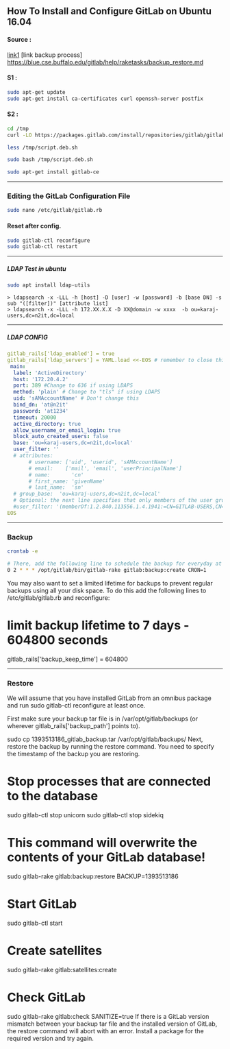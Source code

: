 ## How To Install and Configure GitLab on Ubuntu 16.04


#### Source :
[link1](https://www.digitalocean.com/community/tutorials/how-to-install-and-configure-gitlab-on-ubuntu-16-04)
[link backup process] https://blue.cse.buffalo.edu/gitlab/help/raketasks/backup_restore.md
#### S1 :
```bash
sudo apt-get update
sudo apt-get install ca-certificates curl openssh-server postfix
```
#### S2 :
```bash
cd /tmp
curl -LO https://packages.gitlab.com/install/repositories/gitlab/gitlab-ce/script.deb.sh

less /tmp/script.deb.sh

sudo bash /tmp/script.deb.sh

sudo apt-get install gitlab-ce
```
______
### Editing the GitLab Configuration File
```bash
sudo nano /etc/gitlab/gitlab.rb
```

#### Reset after config.
```bash
sudo gitlab-ctl reconfigure
sudo gitlab-ctl restart
```
_______
##### LDAP Test in ubuntu
```bash
sudo apt install ldap-utils
```
```
> ldapsearch -x -LLL -h [host] -D [user] -w [password] -b [base DN] -s sub "([filter])" [attribute list]
> ldapsearch -x -LLL -h 172.XX.X.X -D XX@domain -w xxxx  -b ou=karaj-users,dc=n2it,dc=local
```
_______
##### LDAP CONFIG 
```yaml
gitlab_rails['ldap_enabled'] = true
gitlab_rails['ldap_servers'] = YAML.load <<-EOS # remember to close this block with 'EOS' below
 main:
  label: 'ActiveDirectory'
  host: '172.20.4.2'
  port: 389 #Change to 636 if using LDAPS
  method: 'plain' # Change to "tls" if using LDAPS
  uid: 'sAMAccountName' # Don't change this
  bind_dn: 'at@n2it'
  password: 'at1234'
  timeout: 20000
  active_directory: true
  allow_username_or_email_login: true
  block_auto_created_users: false
  base: 'ou=karaj-users,dc=n2it,dc=local'
  user_filter: ''
  # attributes:
       # username: ['uid', 'userid', 'sAMAccountName']
       # email:    ['mail', 'email', 'userPrincipalName']
       # name:       'cn'
       # first_name: 'givenName'
       # last_name:  'sn'
  # group_base:  'ou=karaj-users,dc=n2it,dc=local'
  # Optional: the next line specifies that only members of the user group "gitlab-users" can authenticate to Gitlab:
  #user_filter: '(memberOf:1.2.840.113556.1.4.1941:=CN=GITLAB-USERS,CN=Users,DC=CORP,DC=COM)'
EOS
```
______
### Backup
```bash
crontab -e

# There, add the following line to schedule the backup for everyday at 2 AM:
0 2 * * * /opt/gitlab/bin/gitlab-rake gitlab:backup:create CRON=1
```

You may also want to set a limited lifetime for backups to prevent regular backups using all your disk space. To do this add the following lines to /etc/gitlab/gitlab.rb and reconfigure:

# limit backup lifetime to 7 days - 604800 seconds
gitlab_rails['backup_keep_time'] = 604800

______

### Restore
We will assume that you have installed GitLab from an omnibus package and run sudo gitlab-ctl reconfigure at least once.

First make sure your backup tar file is in /var/opt/gitlab/backups (or wherever gitlab_rails['backup_path'] points to).

sudo cp 1393513186_gitlab_backup.tar /var/opt/gitlab/backups/
Next, restore the backup by running the restore command. You need to specify the timestamp of the backup you are restoring.

# Stop processes that are connected to the database
sudo gitlab-ctl stop unicorn
sudo gitlab-ctl stop sidekiq

# This command will overwrite the contents of your GitLab database!
sudo gitlab-rake gitlab:backup:restore BACKUP=1393513186

# Start GitLab
sudo gitlab-ctl start

# Create satellites
sudo gitlab-rake gitlab:satellites:create

# Check GitLab
sudo gitlab-rake gitlab:check SANITIZE=true
If there is a GitLab version mismatch between your backup tar file and the installed version of GitLab, the restore command will abort with an error. Install a package for the required version and try again.

